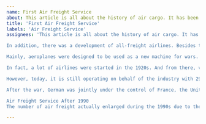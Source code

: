 ```yaml
---
name: First Air Freight Service
about: This article is all about the history of air cargo. It has been covered the various aspects of the history of shipping, railroads, and truck.
title: 'First Air Freight Service'
labels: 'Air Freight Service'
assignees: 'This article is all about the history of air cargo. It has been covered the various aspects of the history of shipping, railroads, and trucking. We all know that it is the Wright brothers, namely Orville and Wilbur Wright, who invented and flew the first aeroplane on December 17, 1903. Since then, air travel has taken place in the world of history. Today, airplanes allow quick travel for millions of people every day across the world. Also, millions of packages have been shipped using air freight daily and then developed rockets to the start of man’s exploration of space.

In addition, there was a development of all-freight airlines. Besides the advances in the strongest US economy and aircraft in decades, it is quite complicated for businessmen to start air freight companies due to opposition from the established passenger carriers. It was believed by the executives of the passenger airlines that all-freight airlines would undermine the commercial aviation sector by providing irregular services and lower rates. The passenger-focused airlines were of small all-cargo operations such as Slick Airways, California Eastern, Flying Tiger, and more. Fortunately, all of these all-cargo airlines got permission to operate by CAB in August 1949.

Mainly, aeroplanes were designed to be used as a new machine for wars. After World War I, the pilots of America and other aviation fanatics used to keep aeroplanes to make them feasible commercially. They were aiming to convince the U.S. businesses and military as well to assist in enlarging the nascent aircraft industry of the country. American Railway Express used to carry 1,100 pounds of cargo in 1919 right from Washington D.C. to Chicago. During World War I, a bomber was utilized for the flight, and it has been forced to land the flight in Ohio due to a frozen radiator. However, the company carried on with the airfreight experiment.

In fact, a lot of airlines were started in the 1920s. And from there, various flew freight progressed as the decade. After 100 years, their freight was often merchandise or mechanical parts that were required quickly. In most of the decades, the air freight was mainly a novelty. In 1919, the International Air Traffic Association was established and this year was the year of first international scheduled air service of the world. Its successors were established prior to the end of World War II. The IATA (International Air Transport Association) was created using 57 airlines at a conference conducted in Havana on April 19, 1945.

However, today, it is still operating on behalf of the industry with 290 member airlines, especially major carriers that represents 117 nations. With the use of technology made during World War II and a large amount of aircraft from different air forces, the industry of airfreight developed in the post-war years. The commercial airlines shifted to the sector aggressively. Furthermore, companies were started by dedicating to all freight airlines. No matter what, it was a huge event in post-war Europe that exhibited the ability to utilize aircraft to move freight. Also, the Berlin Airlift triggered public interest in air freight that never had done anything else in a similar way.

After the war, German was jointly under the control of France, the United Kingdom, the U.S., and the USSR. The country has been classified into zones authorized by those four powers. Berlin city was even divided into the same sectors. One of the first huge international crises of the Cold War was the Berlin Blockade occurred on June 24, 1948, till May 12, 1949. As the Soviet Union blocked the Allies’ railway, canal, and road access of Berlin, an airlift was the only feasible approach to have increasingly urgent deliveries of coal, food, and other supplies to West Berlin, of course.

Air Freight Service After 1990
The number of air freight actually enlarged during the 1990s due to the rise of UPS, FedEx, and their competitors in express parcel delivery. Moreover, technology even formed higher traffic in this stream. All credit goes to the internet that can track real-time flight data with increased visibility within the industry of <A HREF=” https://www.linklogistics.com.au/services/air-freight-australia/”> Air Freight  Australia </A>  . It was the growth of global e-commerce that fueled the growth of air cargo and air freight service as well. Nowadays, transferring goods from one place to another has become a business practice. In the past decade, the blast of e-commerce has made the establishment of air freight even more central to the world economy.'

---
```



